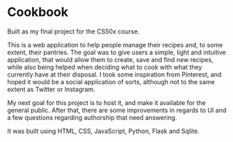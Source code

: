 # Cookbook

Built as my final project for the CS50x course.

This is a web application to help people manage their recipes and, to some extent, their pantries. The goal was to give users a simple, light and intuitive application, that would allow them to create, save and find new recipes, while also being helped when deciding what to cook with what they currently have at their disposal. I took some inspiration from Pinterest, and hoped it would be a social application of sorts, although not to the same extent as Twitter or Instagram.

My next goal for this project is to host it, and make it available for the general public. After that, there are some improvements in regards to UI and a few questions regarding authorship that need answering. 

It was built using HTML, CSS, JavaScript, Python, Flask and Sqlite.

